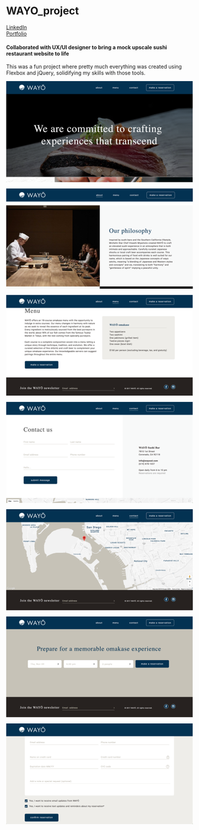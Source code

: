 # WAYO_project

<a href="https://www.linkedin.com/in/ktruong01/">LinkedIn</a> <br>
<a href="https://ktruong88.github.io/">Portfolio</a>

<h4>Collaborated with UX/UI designer to bring a mock upscale sushi restaurant website to life</h4>
<p>This was a fun project where pretty much everything was created using Flexbox and jQuery, solidifying my skills with those tools.</p>

![alt text](https://github.com/KTruong88/WAYO_project/blob/master/images/ss0.png)

![alt text](https://github.com/KTruong88/WAYO_project/blob/master/images/ss1.png)

![alt text](https://github.com/KTruong88/WAYO_project/blob/master/images/ss2.png)

![alt text](https://github.com/KTruong88/WAYO_project/blob/master/images/ss3.png)

![alt text](https://github.com/KTruong88/WAYO_project/blob/master/images/ss4.png)

![alt text](https://github.com/KTruong88/WAYO_project/blob/master/images/ss5.png)

![alt text](https://github.com/KTruong88/WAYO_project/blob/master/images/ss6.png)
